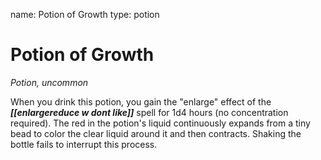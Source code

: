 name: Potion of Growth
type: potion

# Potion of Growth 
_Potion, uncommon_ 

When you drink this potion, you gain the "enlarge" effect of the **_[[enlargereduce w dont like]]_** spell for 1d4 hours (no concentration required). The red in the potion's liquid continuously expands from a tiny bead to color the clear liquid around it and then contracts. Shaking the bottle fails to interrupt this process. 